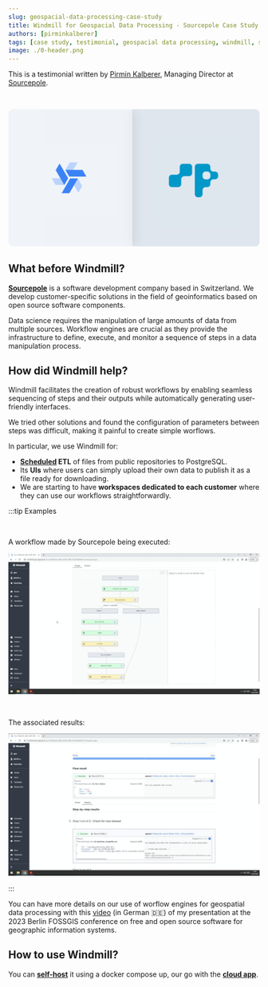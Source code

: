 ```yaml
---
slug: geospacial-data-processing-case-study
title: Windmill for Geospacial Data Processing - Sourcepole Case Study
authors: [pirminkalberer]
tags: [case study, testimonial, geospacial data processing, windmill, sourcepol, workflows]
image: ./0-header.png
---
```


This is a testimonial written by [Pirmin Kalberer](https://github.com/pka), Managing Director at [Sourcepole](http://sourcepole.com/).

<!--truncate-->

<br/>

![Sourcepole Windmill use case](./0-header.png.webp 'Sourcepole Windmill testimonial')

## What before Windmill?

**[Sourcepole](http://sourcepole.com/)** is a software development company based in Switzerland. We develop customer-specific solutions in the field of geoinformatics based on open source software components.

Data science requires the manipulation of large amounts of data from multiple sources. Workflow engines are crucial as they provide the infrastructure to define, execute, and monitor a sequence of steps in a data manipulation process.

## How did Windmill help?

Windmill facilitates the creation of robust workflows by enabling seamless sequencing of steps and their outputs while automatically generating user-friendly interfaces.

We tried other solutions and found the configuration of parameters between steps was difficult, making it painful to create simple worflows.

In particular, we use Windmill for:

- **[Scheduled](/docs/core_concepts/scheduling) ETL** of files from public repositories to PostgreSQL.
- Its **UIs** where users can simply upload their own data to publish it as a file ready for downloading.
- We are starting to have **workspaces dedicated to each customer** where they can use our workflows straightforwardly.

:::tip Examples

<br/>

A workflow made by Sourcepole being executed:

![Workflow being executed](./sourcepole_execution.png.webp 'Workflow being executed')

<br/>

The associated results:

![Workflow results](./sourcepole_results.png.webp 'Workflow results')

:::

You can have more details on our use of worflow engines for geospatial data processing with this [video](https://pretalx.com/fossgis2023/talk/JAMMJ8/) (in German 🇩🇪) of my presentation at the 2023 Berlin FOSSGIS conference on free and open source software for geographic information systems.

## How to use Windmill?

You can **[self-host](/docs/advanced/self_host/#deployment)** it using a docker compose up, our go with the **<a href="https://app.windmill.dev/" rel="nofollow">cloud app</a>**.

